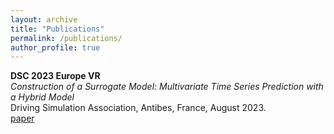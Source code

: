 ```yaml
---
layout: archive
title: "Publications"
permalink: /publications/
author_profile: true
---
```


**DSC 2023 Europe VR**  
*Construction of a Surrogate Model: Multivariate Time Series Prediction with a Hybrid Model*   
Driving Simulation Association, Antibes, France, August 2023.  
[paper](../files/article_dsc_2023.pdf)
